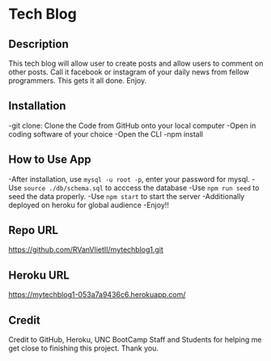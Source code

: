 # Tech Blog 

## Description
This tech blog will allow user to create posts and allow users to comment on other posts. Call it facebook or instagram of your daily news from fellow programmers. This gets it all done. Enjoy. 

## Installation
-git clone: Clone the Code from GitHub onto your local computer
-Open in coding software of your choice
-Open the CLI
-npm install
## How to Use App
-After installation, use `mysql -u root -p`, enter your password for mysql.
-Use `source ./db/schema.sql` to acccess the database
-Use `npm run seed` to seed the data properly.
-Use `npm start` to start the server
-Additionally deployed on heroku for global audience
-Enjoy!!

## Repo URL
https://github.com/RVanVlietII/mytechblog1.git

## Heroku URL
https://mytechblog1-053a7a9436c6.herokuapp.com/



## Credit
Credit to GitHub, Heroku, UNC BootCamp Staff and Students for helping me get close to finishing this project. Thank you. 
